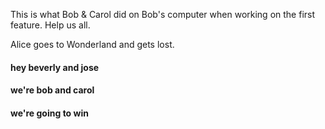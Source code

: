 This is what Bob & Carol did on Bob's computer when working on the first feature. Help us all.

Alice goes to Wonderland and gets lost.

#### hey beverly and jose

#### we're bob and carol

#### we're going to win
